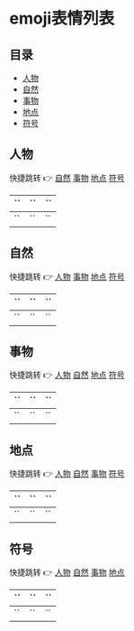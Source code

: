 # emoji表情列表
目录
-----------------

- [人物](#人物)
- [自然](#自然)
- [事物](#事物)
- [地点](#地点)
- [符号](#符号)

## 人物 ## 
快捷跳转 :point_right: [自然](#自然) [事物](#事物) [地点](#地点) [符号](#符号)

|  `` | `` |  `` |
|:-|:-|:-|
|  `` | `` |  `` |


## 自然 ##
快捷跳转 :point_right: [人物](#人物) [事物](#事物) [地点](#地点) [符号](#符号)

|  `` | `` |  `` |
|:-|:-|:-|
|  `` | `` |  `` |

## 事物 ##
快捷跳转 :point_right: [人物](#人物) [自然](#自然) [地点](#地点) [符号](#符号)

|  `` | `` |  `` |
|:-|:-|:-|
|  `` | `` |  `` |

## 地点 ##
快捷跳转 :point_right: [人物](#人物) [自然](#自然) [事物](#事物) [符号](#符号)

|  `` | `` |  `` |
|:-|:-|:-|
|  `` | `` |  `` |

## 符号 ##
快捷跳转 :point_right: [人物](#人物) [自然](#自然) [事物](#事物) [地点](#地点)

|  `` | `` |  `` |
|:-|:-|:-|
|  `` | `` |  `` |
